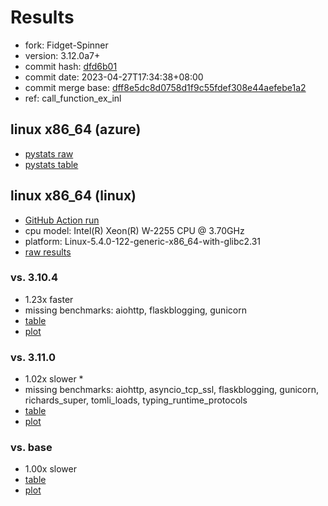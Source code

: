 # Results

- fork: Fidget-Spinner
- version: 3.12.0a7+
- commit hash: [dfd6b01](https://github.com/Fidget%2dSpinner/cpython/commit/dfd6b01)
- commit date: 2023-04-27T17:34:38+08:00
- commit merge base: [dff8e5dc8d0758d1f9c55fdef308e44aefebe1a2](https://github.com/Fidget%2dSpinner/cpython/commit/dff8e5dc8d0758d1f9c55fdef308e44aefebe1a2)
- ref: call_function_ex_inl

## linux x86_64 (azure)

- [pystats raw](bm-20230427-azure-x86_64-Fidget%252dSpinner-call_function_ex_inl-3.12.0a7%2B-dfd6b01-pystats.json)
- [pystats table](bm-20230427-azure-x86_64-Fidget%252dSpinner-call_function_ex_inl-3.12.0a7%2B-dfd6b01-pystats.md)

## linux x86_64 (linux)

- [GitHub Action run](https://github.com/faster-cpython/benchmarking/actions/runs/4823675939)
- cpu model: Intel(R) Xeon(R) W-2255 CPU @ 3.70GHz
- platform: Linux-5.4.0-122-generic-x86_64-with-glibc2.31
- [raw results](bm-20230427-linux-x86_64-Fidget%252dSpinner-call_function_ex_inl-3.12.0a7%2B-dfd6b01.json)

### vs. 3.10.4

- 1.23x faster
- missing benchmarks: aiohttp, flaskblogging, gunicorn
- [table](bm-20230427-linux-x86_64-Fidget%252dSpinner-call_function_ex_inl-3.12.0a7%2B-dfd6b01-vs-3.10.4.md)
- [plot](bm-20230427-linux-x86_64-Fidget%252dSpinner-call_function_ex_inl-3.12.0a7%2B-dfd6b01-vs-3.10.4.png)

### vs. 3.11.0

- 1.02x slower \*
- missing benchmarks: aiohttp, asyncio_tcp_ssl, flaskblogging, gunicorn, richards_super, tomli_loads, typing_runtime_protocols
- [table](bm-20230427-linux-x86_64-Fidget%252dSpinner-call_function_ex_inl-3.12.0a7%2B-dfd6b01-vs-3.11.0.md)
- [plot](bm-20230427-linux-x86_64-Fidget%252dSpinner-call_function_ex_inl-3.12.0a7%2B-dfd6b01-vs-3.11.0.png)

### vs. base

- 1.00x slower
- [table](bm-20230427-linux-x86_64-Fidget%252dSpinner-call_function_ex_inl-3.12.0a7%2B-dfd6b01-vs-base.md)
- [plot](bm-20230427-linux-x86_64-Fidget%252dSpinner-call_function_ex_inl-3.12.0a7%2B-dfd6b01-vs-base.png)

